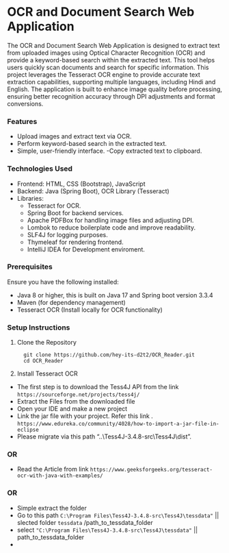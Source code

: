 # OCR and Document Search Web Application
The OCR and Document Search Web Application is designed to extract text from uploaded images using Optical Character Recognition (OCR) and provide a keyword-based search within the extracted text. This tool helps users quickly scan documents and search for specific information. This project leverages the Tesseract OCR engine to provide accurate text extraction capabilities, supporting multiple languages, including Hindi and English. The application is built to enhance image quality before processing, ensuring better recognition accuracy through DPI adjustments and format conversions.

### Features
- Upload images and extract text via OCR.
- Perform keyword-based search in the extracted text.
- Simple, user-friendly interface.
 -Copy extracted text to clipboard.
### Technologies Used
- Frontend: HTML, CSS (Bootstrap), JavaScript
- Backend: Java (Spring Boot), OCR Library (Tesseract)
- Libraries:
  - Tesseract for OCR.
  - Spring Boot for backend services.
  - Apache PDFBox for handling image files and adjusting DPI.
  - Lombok to reduce boilerplate code and improve readability.
  - SLF4J for logging purposes.
  - Thymeleaf for rendering frontend.
  - IntelliJ IDEA for Development enviroment.
### Prerequisites
Ensure you have the following installed:
- Java 8 or higher, this is built on Java 17 and Spring boot version 3.3.4
- Maven (for dependency management)
- Tesseract OCR (Install locally for OCR functionality)

### Setup Instructions

1. Clone the Repository

   ```
     git clone https://github.com/hey-its-d2t2/OCR_Reader.git
     cd OCR_Reader
   ```
2. Install Tesseract OCR
 - The first step is to download the Tess4J API from the link
    ```https://sourceforge.net/projects/tess4j/```
 - Extract the Files from the downloaded file 
 - Open your IDE and make a new project
 - Link the jar file with your project. Refer this link .
    ```https://www.edureka.co/community/4028/how-to-import-a-jar-file-in-eclipse```   
 - Please migrate via this path “..\Tess4J-3.4.8-src\Tess4J\dist”.
 ### OR
  - Read the Article from link
     ````https://www.geeksforgeeks.org/tesseract-ocr-with-java-with-examples/````
 ### OR
  - Simple extract the folder
  - Go to this path ```C:\Program Files\Tess4J-3.4.8-src\Tess4J\tessdata"``` || slected folder `tessdata` /path_to_tessdata_folder
  - select ```"C:\Program Files\Tess4J-3.4.8-src\Tess4J\tessdata"``` || path_to_tessdata_folder
  - 
 
